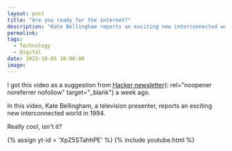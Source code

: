 ```yaml
---
layout: post
title: "Are you ready for the internet?"
description: "Kate Bellingham reports an exciting new interconnected world"
permalink: 
tags:
  - Technology
  - Digital
date: 2022-10-05 10:00:00
image: 
---
```


I got this video as a suggestion from [Hacker newsletter](https://hackernewsletter.com/){: rel="noopener noreferrer nofollow" target="_blank"} a week ago.

In this video, Kate Bellingham, a television presenter, reports an exciting new interconnected world in 1994.

Really cool, isn't it?

{% assign yt-id = 'XpZ5STahhPE' %}
{% include youtube.html %}
